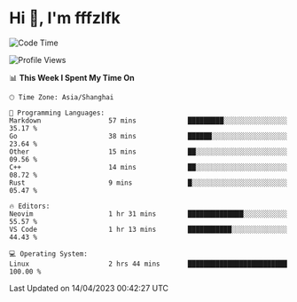 # Hi 👋, I'm fffzlfk

<!--START_SECTION:waka-->
![Code Time](http://img.shields.io/badge/Code%20Time-147%20hrs-blue)

![Profile Views](http://img.shields.io/badge/Profile%20Views-0-blue)

📊 **This Week I Spent My Time On** 

```text
🕑︎ Time Zone: Asia/Shanghai

💬 Programming Languages: 
Markdown                 57 mins             █████████░░░░░░░░░░░░░░░░   35.17 % 
Go                       38 mins             ██████░░░░░░░░░░░░░░░░░░░   23.64 % 
Other                    15 mins             ██░░░░░░░░░░░░░░░░░░░░░░░   09.56 % 
C++                      14 mins             ██░░░░░░░░░░░░░░░░░░░░░░░   08.72 % 
Rust                     9 mins              █░░░░░░░░░░░░░░░░░░░░░░░░   05.47 % 

🔥 Editors: 
Neovim                   1 hr 31 mins        ██████████████░░░░░░░░░░░   55.57 % 
VS Code                  1 hr 13 mins        ███████████░░░░░░░░░░░░░░   44.43 % 

💻 Operating System: 
Linux                    2 hrs 44 mins       █████████████████████████   100.00 % 
```


 Last Updated on 14/04/2023 00:42:27 UTC
<!--END_SECTION:waka-->
